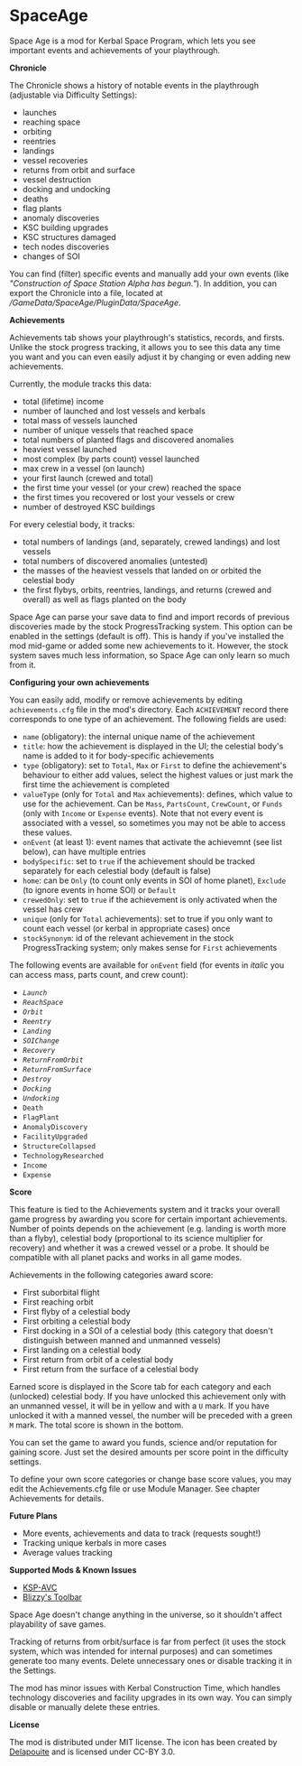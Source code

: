 # SpaceAge

Space Age is a mod for Kerbal Space Program, which lets you see important events and achievements of your playthrough.

**Chronicle**

The Chronicle shows a history of notable events in the playthrough (adjustable via Difficulty Settings):
- launches
- reaching space
- orbiting
- reentries
- landings
- vessel recoveries
- returns from orbit and surface
- vessel destruction
- docking and undocking
- deaths
- flag plants
- anomaly discoveries
- KSC building upgrades
- KSC structures damaged
- tech nodes discoveries
- changes of SOI

You can find (filter) specific events and manually add your own events (like *"Construction of Space Station Alpha has begun."*). In addition, you can export the Chronicle into a file, located at *<your KSP install>/GameData/SpaceAge/PluginData/SpaceAge*.

**Achievements**

Achievements tab shows your playthrough's statistics, records, and firsts. Unlike the stock progress tracking, it allows you to see this data any time you want and you can even easily adjust it by changing or even adding new achievements.

Currently, the module tracks this data:
- total (lifetime) income
- number of launched and lost vessels and kerbals
- total mass of vessels launched
- number of unique vessels that reached space
- total numbers of planted flags and discovered anomalies
- heaviest vessel launched
- most complex (by parts count) vessel launched
- max crew in a vessel (on launch)
- your first launch (crewed and total)
- the first time your vessel (or your crew) reached the space
- the first times you recovered or lost your vessels or crew
- number of destroyed KSC buildings

For every celestial body, it tracks:
- total numbers of landings (and, separately, crewed landings) and lost vessels
- total numbers of discovered anomalies (untested)
- the masses of the heaviest vessels that landed on or orbited the celestial body
- the first flybys, orbits, reentries, landings, and returns (crewed and overall) as well as flags planted on the body

Space Age can parse your save data to find and import records of previous discoveries made by the stock ProgressTracking system. This option can be enabled in the settings (default is off). This is handy if you've installed the mod mid-game or added some new achievements to it. However, the stock system saves much less information, so Space Age can only learn so much from it.

**Configuring your own achievements**

You can easily add, modify or remove achievements by editing `achievements.cfg` file in the mod's directory. Each `ACHIEVEMENT` record there corresponds to one type of an achievement. The following fields are used:
- `name` (obligatory): the internal unique name of the achievement
- `title`: how the achievement is displayed in the UI; the celestial body's name is added to it for body-specific achievements
- `type` (obligatory): set to `Total`, `Max` or `First` to define the achievement's behaviour to either add values, select the highest values or just mark the first time the achievement is completed
- `valueType` (only for `Total` and `Max` achievements): defines, which value to use for the achievement. Can be `Mass`, `PartsCount`, `CrewCount`, or `Funds` (only with `Income` or `Expense` events). Note that not every event is associated with a vessel, so sometimes you may not be able to access these values.
- `onEvent` (at least 1): event names that activate the achievemnt (see list below), can have multiple entries
- `bodySpecific`: set to `true` if the achievement should be tracked separately for each celestial body (default is false)
- `home`: can be `Only` (to count only events in SOI of home planet), `Exclude` (to ignore events in home SOI) or `Default`
- `crewedOnly`: set to `true` if the achievement is only activated when the vessel has crew
- `unique` (only for `Total` achievements): set to true if you only want to count each vessel (or kerbal in appropriate cases) once
- `stockSynonym`: id of the relevant achievement in the stock ProgressTracking system; only makes sense for `First` achievements

The following events are available for `onEvent` field (for events in *italic* you can access mass, parts count, and crew count):
- *`Launch`*
- *`ReachSpace`*
- *`Orbit`*
- *`Reentry`*
- *`Landing`*
- *`SOIChange`*
- *`Recovery`*
- *`ReturnFromOrbit`*
- *`ReturnFromSurface`*
- *`Destroy`*
- *`Docking`*
- *`Undocking`*
- `Death`
- `FlagPlant`
- `AnomalyDiscovery`
- `FacilityUpgraded`
- `StructureCollapsed`
- `TechnologyResearched`
- `Income`
- `Expense`

**Score**

This feature is tied to the Achievements system and it tracks your overall game progress by awarding you score for certain important achievements. Number of points depends on the achievement (e.g. landing is worth more than a flyby), celestial body (proportional to its science multiplier for recovery) and whether it was a crewed vessel or a probe. It should be compatible with all planet packs and works in all game modes.

Achievements in the following categories award score:

- First suborbital flight
- First reaching orbit
- First flyby of a celestial body
- First orbiting a celestial body
- First docking in a SOI of a celestial body (this category that doesn't distinguish between manned and unmanned vessels)
- First landing on a celestial body
- First return from orbit of a celestial body
- First return from the surface of a celestial body

Earned score is displayed in the Score tab for each category and each (unlocked) celestial body. If you have unlocked this achievement only with an unmanned vessel, it will be in yellow and with a `U` mark. If you have unlocked it with a manned vessel, the number will be preceded with a green `M` mark. The total score is shown in the bottom.

You can set the game to award you funds, science and/or reputation for gaining score. Just set the desired amounts per score point in the difficulty settings.

To define your own score categories or change base score values, you may edit the Achievements.cfg file or use Module Manager. See chapter Achievements for details.

**Future Plans**

- More events, achievements and data to track (requests sought!)
- Tracking unique kerbals in more cases
- Average values tracking

**Supported Mods & Known Issues**

- [KSP-AVC](https://forum.kerbalspaceprogram.com/index.php?/topic/72169-12-ksp-avc-add-on-version-checker-plugin-1162-miniavc-ksp-avc-online-2016-10-13/)
- [Blizzy's Toolbar](https://forum.kerbalspaceprogram.com/index.php?/topic/55420-120-toolbar-1713-common-api-for-draggableresizable-buttons-toolbar/)

Space Age doesn't change anything in the universe, so it shouldn't affect playability of save games.

Tracking of returns from orbit/surface is far from perfect (it uses the stock system, which was intended for internal purposes) and can sometimes generate too many events. Delete unnecessary ones or disable tracking it in the Settings.

The mod has minor issues with Kerbal Construction Time, which handles technology discoveries and facility upgrades in its own way. You can simply disable or manually delete these entries.

**License**

The mod is distributed under MIT license. The icon has been created by [Delapouite](http://delapouite.com) and is licensed under CC-BY 3.0.
